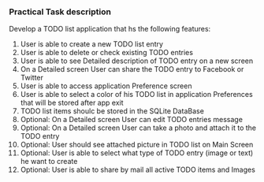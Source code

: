 ### Practical Task description
Develop a TODO list application that hs the following features:

1. User is able to create a new TODO list entry
2. User is able to delete or check existing TODO entries
3. User is able to see Detailed description of TODO entry on a new screen
4. On a Detailed screen User can share the TODO entry to Facebook or Twitter
5. User is able to access application Preference screen
6. User is able to select a color of his TODO list in application Preferences that will be stored after app exit
7. TODO list items shoulc be stored in the SQLite DataBase
8. Optional: On a Detailed screen User can edit TODO entries message
9. Optional: On a Detailed screen User can take a photo and attach it to the TODO entry
10. Optional: User should see attached picture in TODO list on Main Screen
11. Optional: User is able to select what type of TODO entry (image or text) he want to create
12. Optional: User is able to share by mail all active TODO items and Images 
